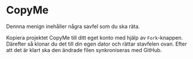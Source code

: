 # CopyMe
Dennna menign inehåller några savfel som du ska räta. 

Kopiera projektet CopyMe till ditt eget konto med hjälp av `Fork`-knappen. Därefter så klonar du det till din egen dator och rättar stavfelen ovan. Efter att det är klart ska den ändrade filen synkroniseras med GitHub.
